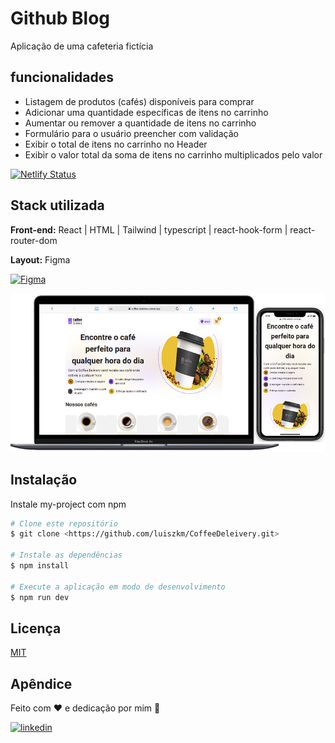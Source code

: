 # Github Blog
Aplicação de uma cafeteria fictícia

## funcionalidades

- Listagem de produtos (cafés) disponíveis para comprar
- Adicionar uma quantidade específicas de itens no carrinho
- Aumentar ou remover a quantidade de itens no carrinho
- Formulário para o usuário preencher com validação
- Exibir o total de itens no carrinho no Header
- Exibir o valor total da soma de itens no carrinho multiplicados pelo valor

[![Netlify Status](https://api.netlify.com/api/v1/badges/75245a5c-7c0a-49f8-8d80-c8d1e9c8de56/deploy-status)](https://app.netlify.com/sites/wondrous-daffodil-b6a52a/deploys)

## Stack utilizada

**Front-end:** React | HTML | Tailwind | typescript | react-hook-form | react-router-dom 

**Layout:** Figma

[![Figma](https://camo.githubusercontent.com/9a8ccd8ae319ddac9934db226e7834d7e1c61a31076e7d7c04ecb5bf352967aa/68747470733a2f2f696d672e736869656c64732e696f2f62616467652f6669676d612d2532334632344531452e7376673f7374796c653d666f722d7468652d6261646765266c6f676f3d6669676d61266c6f676f436f6c6f723d7768697465)](https://www.figma.com/file/8p3G5LjGNEcMwD5htWzxDG/Coffee-Delivery-(Copy)?node-id=0%3A1&t=6GCD6bkDN99nLq5x-0)



![App Screenshot](./public/coffee-delivery.png)


## Instalação

Instale my-project com npm

```bash
# Clone este repositório
$ git clone <https://github.com/luiszkm/CoffeeDeleivery.git>

# Instale as dependências
$ npm install

# Execute a aplicação em modo de desenvolvimento
$ npm run dev

```
    
## Licença

[MIT](https://choosealicense.com/licenses/mit/)


## Apêndice

Feito com :heart: e dedicação por mim :rocket:

[![linkedin](https://img.shields.io/badge/linkedin-0A66C2?style=for-the-badge&logo=linkedin&logoColor=white)](https://www.linkedin.com/in/luis-soares-64b0a6227/)


